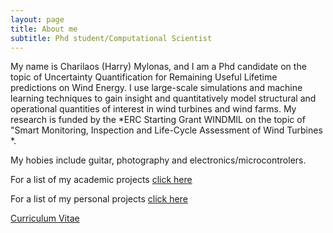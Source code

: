 ```yaml
---
layout: page
title: About me
subtitle: Phd student/Computational Scientist
---
```


My name is Charilaos (Harry) Mylonas, and I am a Phd candidate on the topic of Uncertainty Quantification for Remaining Useful Lifetime predictions on Wind Energy. 
I use large-scale simulations and machine learning techniques to gain insight and quantitatively model structural and operational quantities of interest in wind turbines and wind farms.
My research is funded by the *ERC Starting Grant WINDMIL on the topic of  "Smart Monitoring, Inspection and Life-Cycle Assessment of Wind Turbines *. 

My hobies include guitar, photography and electronics/microcontrolers.

For a list of my academic projects [click here](https://mylonasc.github.io/tags/#PhD)

For a list of my personal projects [click here](https://mylonasc.github.io/tags/#personal)

[Curriculum Vitae](/cv/cv_4.pdf)


